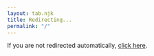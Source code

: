 ```yaml
---
layout: tab.njk
title: Redirecting...
permalink: "/"
---
```


<style>
/* Index page styles - just for redirect */
</style>

<script>
  window.location.href = '/about/';
</script>

<p>If you are not redirected automatically, <a href="/about/">click here</a>.</p>
